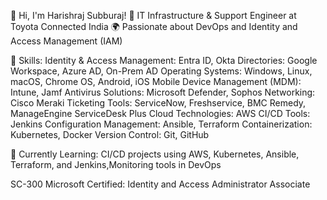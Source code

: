 👋 Hi, I'm Harishraj Subburaj!
🔧 IT Infrastructure & Support Engineer at Toyota Connected India
🌍 Passionate about DevOps and Identity and Access Management (IAM)

💼 Skills:
Identity & Access Management: Entra ID, Okta
Directories: Google Workspace, Azure AD, On-Prem AD
Operating Systems: Windows, Linux, macOS, Chrome OS, Android, iOS
Mobile Device Management (MDM): Intune, Jamf
Antivirus Solutions: Microsoft Defender, Sophos
Networking: Cisco Meraki
Ticketing Tools: ServiceNow, Freshservice, BMC Remedy, ManageEngine ServiceDesk Plus
Cloud Technologies: AWS
CI/CD Tools: Jenkins
Configuration Management: Ansible, Terraform
Containerization: Kubernetes, Docker
Version Control: Git, GitHub

🌱 Currently Learning:
CI/CD projects using AWS, Kubernetes, Ansible, Terraform, and Jenkins,Monitoring tools in DevOps

 SC-300 Microsoft Certified: Identity and Access Administrator Associate
